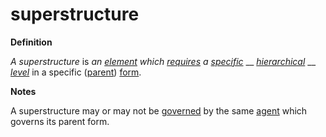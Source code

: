 # superstructure

**Definition**

_A superstructure_ is _an_ [_element_](https://github.com/gcassel/Modular-Organization-Terminology/blob/master/terms/element.md) _which_ [_requires_](https://github.com/gcassel/Modular-Organization-Terminology/blob/master/terms/require.md) _a_ [_specific_](https://github.com/gcassel/Modular-Organization-Terminology/blob/master/terms/specific.md) __ [_hierarchical_](https://github.com/gcassel/Modular-Organization-Terminology/blob/master/terms/hierarchy.md) __ [_level_](level.md) in a specific ([parent](https://github.com/gcassel/Modular-Organization-Terminology/blob/master/terms/parent.md)) [form](https://github.com/gcassel/Modular-Organization-Terminology/blob/master/terms/form.md).

**Notes**

A superstructure may or may not be [governed](https://github.com/gcassel/Modular-Organization-Terminology/blob/master/terms/govern.md) by the same [agent](https://github.com/gcassel/Modular-Organization-Terminology/blob/master/terms/agent.md) which governs its parent form.
